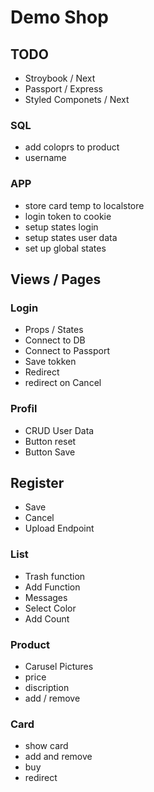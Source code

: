 # Demo Shop

## TODO

- Stroybook / Next
- Passport / Express
- Styled Componets / Next

### SQL

- add coloprs to product
- username

### APP

- store card temp to localstore
- login token to cookie
- setup states login
- setup states user data
- set up global states

## Views / Pages

### Login

- Props / States
- Connect to DB
- Connect to Passport
- Save tokken
- Redirect
- redirect on Cancel

### Profil

- CRUD User Data
- Button reset
- Button Save

## Register

- Save
- Cancel
- Upload Endpoint

### List

- Trash function
- Add Function
- Messages
- Select Color
- Add Count

### Product

- Carusel Pictures
- price
- discription
- add / remove

### Card

- show card
- add and remove
- buy
- redirect
